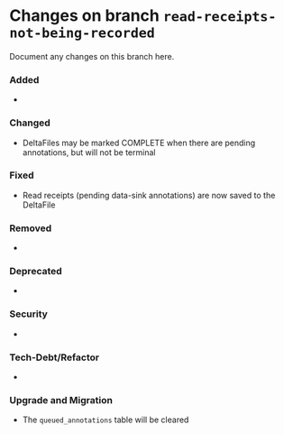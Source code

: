 # Changes on branch `read-receipts-not-being-recorded`
Document any changes on this branch here.
### Added
- 

### Changed
- DeltaFiles may be marked COMPLETE when there are pending annotations, but will not be terminal

### Fixed
- Read receipts (pending data-sink annotations) are now saved to the DeltaFile

### Removed
- 

### Deprecated
- 

### Security
- 

### Tech-Debt/Refactor
- 

### Upgrade and Migration
- The `queued_annotations` table will be cleared
